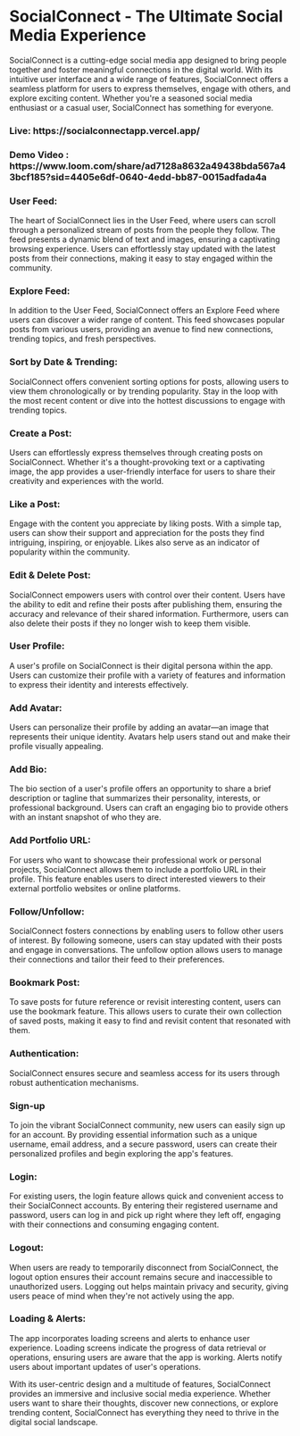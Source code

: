 <h1>SocialConnect - The Ultimate Social Media Experience</h1>

<p>
SocialConnect is a cutting-edge social media app designed to bring people together and foster meaningful connections in the digital world. With its intuitive user interface and a wide range of features, SocialConnect offers a seamless platform for users to express themselves, engage with others, and explore exciting content. Whether you're a seasoned social media enthusiast or a casual user, SocialConnect has something for everyone.
</p>

<h3>Live: https://socialconnectapp.vercel.app/</h3>

<h3>Demo Video : https://www.loom.com/share/ad7128a8632a49438bda567a43bcf185?sid=4405e6df-0640-4edd-bb87-0015adfada4a</h3>

<h3>
User Feed:
</h3>
</p>
The heart of SocialConnect lies in the User Feed, where users can scroll through a personalized stream of posts from the people they follow. The feed presents a dynamic blend of text and images, ensuring a captivating browsing experience. Users can effortlessly stay updated with the latest posts from their connections, making it easy to stay engaged within the community.
<p>

<h3>
Explore Feed:
</h3>
<p>
In addition to the User Feed, SocialConnect offers an Explore Feed where users can discover a wider range of content. This feed showcases popular posts from various users, providing an avenue to find new connections, trending topics, and fresh perspectives.
</p>

<h3>
Sort by Date & Trending:
</h3>
<p>
SocialConnect offers convenient sorting options for posts, allowing users to view them chronologically or by trending popularity. Stay in the loop with the most recent content or dive into the hottest discussions to engage with trending topics.
</p>

<h3>
Create a Post:
</h3>
<p>
Users can effortlessly express themselves through creating posts on SocialConnect. Whether it's a thought-provoking text or a captivating image, the app provides a user-friendly interface for users to share their creativity and experiences with the world.
</p>

<h3>
Like a Post:
</h3>
<p>
Engage with the content you appreciate by liking posts. With a simple tap, users can show their support and appreciation for the posts they find intriguing, inspiring, or enjoyable. Likes also serve as an indicator of popularity within the community.
</p>

<h3>
Edit & Delete Post:
</h3>
<p>
SocialConnect empowers users with control over their content. Users have the ability to edit and refine their posts after publishing them, ensuring the accuracy and relevance of their shared information. Furthermore, users can also delete their posts if they no longer wish to keep them visible.
</p>

<h3>
User Profile:
</h3>
<p>
A user's profile on SocialConnect is their digital persona within the app. Users can customize their profile with a variety of features and information to express their identity and interests effectively.
</p>

<h3>
Add Avatar:
</h3>
<p>
Users can personalize their profile by adding an avatar—an image that represents their unique identity. Avatars help users stand out and make their profile visually appealing.
</p>

<h3>
Add Bio:
</h3>
<p>
The bio section of a user's profile offers an opportunity to share a brief description or tagline that summarizes their personality, interests, or professional background. Users can craft an engaging bio to provide others with an instant snapshot of who they are.
</p>

<h3>
Add Portfolio URL:
</h3>
<p>
For users who want to showcase their professional work or personal projects, SocialConnect allows them to include a portfolio URL in their profile. This feature enables users to direct interested viewers to their external portfolio websites or online platforms.
</p>

<h3>
Follow/Unfollow:
</h3>
<p>
SocialConnect fosters connections by enabling users to follow other users of interest. By following someone, users can stay updated with their posts and engage in conversations. The unfollow option allows users to manage their connections and tailor their feed to their preferences.
</p>

<h3>
Bookmark Post:
</h3>
<p>
To save posts for future reference or revisit interesting content, users can use the bookmark feature. This allows users to curate their own collection of saved posts, making it easy to find and revisit content that resonated with them.
</p>

<h3>
Authentication:
</h3>
<p>
SocialConnect ensures secure and seamless access for its users through robust authentication mechanisms.
</p>

<h3>
Sign-up
</h3>
<p>
To join the vibrant SocialConnect community, new users can easily sign up for an account. By providing essential information such as a unique username, email address, and a secure password, users can create their personalized profiles and begin exploring the app's features.
</p>

<h3>
Login:
</h3>
<p>
For existing users, the login feature allows quick and convenient access to their SocialConnect accounts. By entering their registered username and password, users can log in and pick up right where they left off, engaging with their connections and consuming engaging content.
</p>

<h3>
Logout:
</h3>
<p>
When users are ready to temporarily disconnect from SocialConnect, the logout option ensures their account remains secure and inaccessible to unauthorized users. Logging out helps maintain privacy and security, giving users peace of mind when they're not actively using the app.
</p>

<h3>
Loading & Alerts:
</h3>
<p>
The app incorporates loading screens and alerts to enhance user experience. Loading screens indicate the progress of data retrieval or operations, ensuring users are aware that the app is working. Alerts notify users about important updates of user's operations.
</p>

<p>
With its user-centric design and a multitude of features, SocialConnect provides an immersive and inclusive social media experience. Whether users want to share their thoughts, discover new connections, or explore trending content, SocialConnect has everything they need to thrive in the digital social landscape.
</p>
